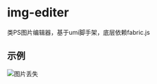 # img-editer
类PS图片编辑器，基于umi脚手架，底层依赖fabric.js

## 示例
  ![图片丢失](https://raw.githubusercontent.com/summer-sky/floorplan/master/img.png)
